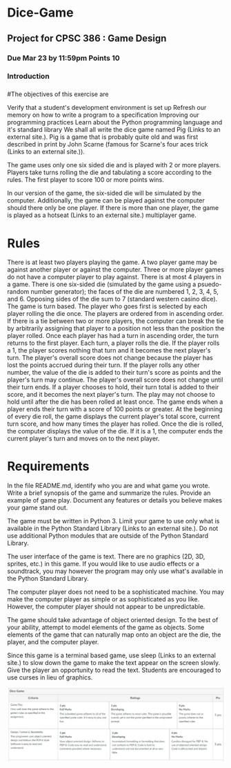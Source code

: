 # Dice-Game
## Project for CPSC 386 : Game Design
### Due Mar 23 by 11:59pm Points 10
### Introduction
###
###
#The objectives of this exercise are

Verify that a student's development environment is set up
Refresh our memory on how to write a program to a specification
Improving our programming practices
Learn about the Python programming language and it's standard library
We shall all write the dice game named Pig (Links to an external site.). Pig is a game that is probably quite old and was first described in print by John Scarne (famous for Scarne's four aces trick (Links to an external site.)).

The game uses only one six sided die and is played with 2 or more players. Players take turns rolling the die and tabulating a score according to the rules. The first player to score 100 or more points wins.

In our version of the game, the six-sided die will be simulated by the computer. Additionally, the game can be played against the computer should there only be one player. If there is more than one player, the game is played as a hotseat (Links to an external site.) multiplayer game.

# Rules
There is at least two players playing the game. A two player game may be against another player or against the computer. Three or more player games do not have a computer player to play against.
There is at most 4 players in a game.
There is one six-sided die (simulated by the game using a psuedo-random number generator); the faces of the die are numbered 1, 2, 3, 4, 5, and 6. Opposing sides of the die sum to 7 (standard western casino dice).
The game is turn based. The player who goes first is selected by each player rolling the die once. The players are ordered from in ascending order. If there is a tie between two or more players, the computer can break the tie by arbitrarily assigning that player to a position not less than the position the player rolled.
Once each player has had a turn in ascending order, the turn returns to the first player.
Each turn, a player rolls the die.
If the player rolls a 1, the player scores nothing that turn and it becomes the next player's turn. The player's overall score does not change because the player has lost the points accrued during their turn.
If the player rolls any other number, the value of the die is added to their turn's score as points and the player's turn may continue. The player's overall score does not change until their turn ends.
If a player chooses to hold, their turn total is added to their score, and it becomes the next player's turn.
The play may not choose to hold until after the die has been rolled at least once.
The game ends when a player ends their turn with a score of 100 points or greater.
At the beginning of every die roll, the game displays the current player's total score, current turn score, and how many times the player has rolled. Once the die is rolled, the computer displays the value of the die. If it is a 1, the computer ends the current player's turn and moves on to the next player.
 # Requirements

In the file README.md, identify who you are and what game you wrote. Write a brief synopsis of the game and summarize the rules. Provide an example of game play. Document any features or details you believe makes your game stand out.

The game must be written in Python 3. Limit your game to use only what is available in the Python Standard Library (Links to an external site.). Do not use additional Python modules that are outside of the Python Standard Library.

The user interface of the game is text. There are no graphics (2D, 3D, sprites, etc.) in this game. If you would like to use audio effects or a soundtrack, you may however the program may only use what's available in the Python Standard Library.

The computer player does not need to be a sophisticated machine. You may make the computer player as simple or as sophisticated as you like. However, the computer player should not appear to be unpredictable.

The game should take advantage of object oriented design. To the best of your ability, attempt to model elements of the game as objects. Some elements of the game that can naturally map onto an object are the die, the player, and the computer player.

Since this game is a terminal based game, use sleep (Links to an external site.) to slow down the game to make the text appear on the screen slowly. Give the player an opportunity to read the text. Students are encouraged to use curses in lieu of graphics.

![](dicegamerubric.JPG)
